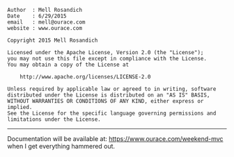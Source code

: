 	Author	: Mell Rosandich
	Date	: 6/29/2015
	email	: mell@ourace.com
	website : www.ourace.com
	
	Copyright 2015 Mell Rosandich

	Licensed under the Apache License, Version 2.0 (the "License");
	you may not use this file except in compliance with the License.
	You may obtain a copy of the License at

		http://www.apache.org/licenses/LICENSE-2.0

	Unless required by applicable law or agreed to in writing, software
	distributed under the License is distributed on an "AS IS" BASIS,
	WITHOUT WARRANTIES OR CONDITIONS OF ANY KIND, either express or implied.
	See the License for the specific language governing permissions and
	limitations under the License.
------------------------------------------------------------------------------

Documentation will be available at: https://www.ourace.com/weekend-mvc when I get everything hammered out.
